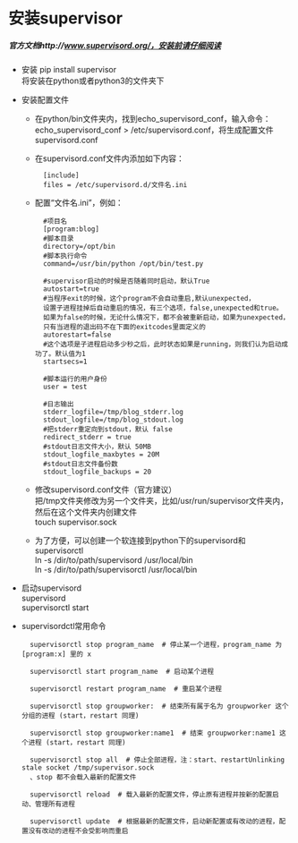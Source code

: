 # 安装supervisor
##### 官方文档http://www.supervisord.org/，安装前请仔细阅读

- 安装
pip install supervisor  
将安装在python或者python3的文件夹下

- 安装配置文件
	- 在python/bin文件夹内，找到echo_supervisord_conf，输入命令： echo_supervisord_conf > /etc/supervisord.conf，将生成配置文件supervisord.conf
	- 在supervisord.conf文件内添加如下内容：  
	 
			[include]  
			files = /etc/supervisord.d/文件名.ini  

	- 配置“文件名.ini”，例如： 
	   
			#项目名  
			[program:blog]  
			#脚本目录  
			directory=/opt/bin  
			#脚本执行命令  
			command=/usr/bin/python /opt/bin/test.py  

			#supervisor启动的时候是否随着同时启动，默认True  
			autostart=true  
			#当程序exit的时候，这个program不会自动重启,默认unexpected，
			设置子进程挂掉后自动重启的情况，有三个选项，false,unexpected和true。
			如果为false的时候，无论什么情况下，都不会被重新启动，如果为unexpected，
			只有当进程的退出码不在下面的exitcodes里面定义的
			autorestart=false  
			#这个选项是子进程启动多少秒之后，此时状态如果是running，则我们认为启动成功了。默认值为1
			startsecs=1  

			#脚本运行的用户身份   
			user = test  

			#日志输出   
			stderr_logfile=/tmp/blog_stderr.log   
			stdout_logfile=/tmp/blog_stdout.log   
			#把stderr重定向到stdout，默认 false  
			redirect_stderr = true  
			#stdout日志文件大小，默认 50MB  
			stdout_logfile_maxbytes = 20M  
			#stdout日志文件备份数  
			stdout_logfile_backups = 20  

	- 修改supervisord.conf文件（官方建议）  
	把/tmp文件夹修改为另一个文件夹，比如/usr/run/supervisor文件夹内，然后在这个文件夹内创建文件  
	touch supervisor.sock   
    
	- 为了方便，可以创建一个软连接到python下的supervisord和supervisorctl  
	ln -s /dir/to/path/supervisord /usr/local/bin  
	ln -s /dir/to/path/supervisorctl /usr/local/bin

- 启动supervisord  
	supervisord  
	supervisorctl start  

- supervisordctl常用命令

		supervisorctl stop program_name  # 停止某一个进程，program_name 为 [program:x] 里的 x

		supervisorctl start program_name  # 启动某个进程

		supervisorctl restart program_name  # 重启某个进程

		supervisorctl stop groupworker:  # 结束所有属于名为 groupworker 这个分组的进程 (start，restart 同理)

		supervisorctl stop groupworker:name1  # 结束 groupworker:name1 这个进程 (start，restart 同理)

		supervisorctl stop all  # 停止全部进程，注：start、restartUnlinking stale socket /tmp/supervisor.sock
		、stop 都不会载入最新的配置文件

		supervisorctl reload  # 载入最新的配置文件，停止原有进程并按新的配置启动、管理所有进程

		supervisorctl update  # 根据最新的配置文件，启动新配置或有改动的进程，配置没有改动的进程不会受影响而重启


